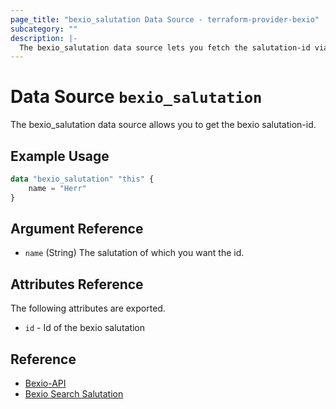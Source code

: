 ```yaml
---
page_title: "bexio_salutation Data Source - terraform-provider-bexio"
subcategory: ""
description: |-
  The bexio_salutation data source lets you fetch the salutation-id via a string.
---
```


# Data Source `bexio_salutation`
The bexio_salutation data source allows you to get the bexio salutation-id. 

## Example Usage
```terraform
data "bexio_salutation" "this" {
    name = "Herr"
}
```
## Argument Reference
- `name` (String) The salutation of which you want the id.

## Attributes Reference
The following attributes are exported.
- `id` - Id of the bexio salutation

## Reference
- [Bexio-API](https://docs.bexio.com/)
- [Bexio Search Salutation](https://docs.bexio.com/#tag/Salutations/operation/v2ListSalutations)
